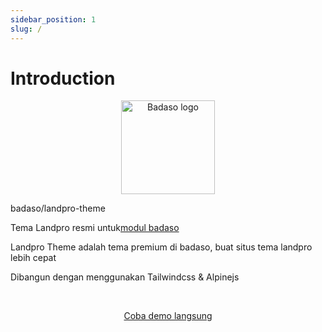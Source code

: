 ```yaml
---
sidebar_position: 1
slug: /
---
```


# Introduction

<p align="center">
  <a href="https://badaso-docs.uatech.co.id/">
    <img src="img/badaso-module-logo.png" width="150px" alt="Badaso logo" />  
  </a>
  <p>badaso/landpro-theme</p>
</p>

<p align="left">Tema Landpro resmi untuk<a href="https://github.com/uasoft-indonesia/badaso">modul badaso</a></p>
<p align="left">Landpro Theme adalah tema premium di badaso, buat situs tema landpro lebih cepat</p>
<p align="left">Dibangun dengan menggunakan Tailwindcss & Alpinejs</p>

<br />
<p align="center">
  <p align="center"><a href="https://badaso-demo.uatech.co.id/landpro" target="_blank">Coba demo langsung</a></p>
</p>

<p align="center">
  <a href="https://badaso-docs.uatech.co.id/">
    <img src="/img/badaso-landpro-theme-preview.png"  alt="" />
  </a>
</p>
<p align="center">
  <a href="https://badaso-docs.uatech.co.id/">
    <img src="/img/badaso-landpro-theme-preview-2.png"  alt="" />
  </a>
</p>


